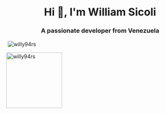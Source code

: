 <h1 align="center">Hi 👋, I'm William Sicoli</h1>
<h3 align="center">A passionate developer from Venezuela</h3>

<p>&nbsp;<img align="center" src="https://github-readme-stats.vercel.app/api?username=willy94rs&show_icons=true&locale=en" alt="willy94rs" /></p>

<p><img align="top-right" height="150" src="https://github-readme-stats.vercel.app/api/top-langs?username=willy94rs&show_icons=true&locale=en&layout=compact" alt="willy94rs" /></p>



